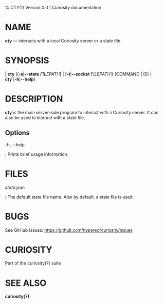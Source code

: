 % CTY(1) Version 0.0 | Curiosity documentation

NAME
====

**cty** — interacts with a local Curiosity server or a state file.

SYNOPSIS
========

| **cty** (\[**-s**|**--state** _FILEPATH_] | \[**-t**|**--socket** _FILEPATH_]) (COMMAND | ID)
| **cty** \[**-h**|**--help**]

DESCRIPTION
===========

**cty** is the main server-side program to interact with a Curiosity server. It
can also be used to interact with a state file.

Options
-------

-h, --help

:   Prints brief usage information.

FILES
=====

*state.json*

:   The default state file name. Also by default, a state file is used.

BUGS
====

See GitHub Issues: <https://github.com/hypered/curiosity/issues>

CURIOSITY
=========

Part of the curiosity(7) suite

SEE ALSO
========

**curiosity(7)**
